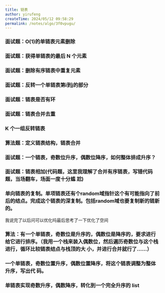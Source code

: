 ```yaml
---
title: 链表
author: yirufeng
createTime: 2024/05/12 09:58:29
permalink: /notes/algo/3f0vpugu/
---
```




### 面试题：O(1)的单链表元素删除

### 面试题：获得单链表的最后 N 个元素

### 面试题：删除有序链表中重复元素

### 面试题：反转一个单链表第i到j的部分

### 面试题：链表是否有环
### 面试题：链表合并去重

### K 个一组反转链表
### 算法题：定义链表结构，链表合并

### 面试题：一个链表，奇数位升序，偶数位降序，如何整体排成升序？

### 面试题：链表相加(代码题，这里我理解了合并有序链表，写错代码题，当场翻车，场面一度十分尴 尬)


### 单向链表的复制。单项链表还有个random域指针这个有可能指向了前后的结点。完成这个链表的深复制。包括random域也要复制新的链新的。
我说完了以后问可以优化吗最后思考了一下优化了空间

### 算法：有一个单链表，奇数位是升序的，偶数位是降序的，要求进行给它进行排序。（我用一个栈来装入偶数位，然后遍历奇数位与这个栈进行，循环比较链表结点与栈顶的大 小，并进行合并就行了……）

### 一个单链表，奇数位置升序，偶数位置降序，将这个链表调整为整体升序，写出代 码。


### 单链表实现奇数升序，偶数降序，转化到一个完全升序的 list

